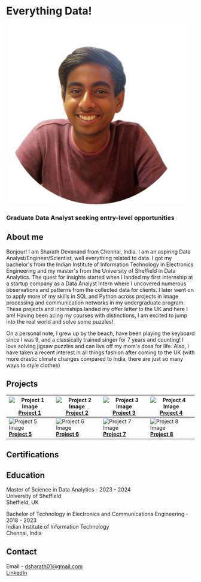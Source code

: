 
# Everything Data!

![](https://raw.githubusercontent.com/Sharath-Devanand/sharath-devanand.github.io/master/sharath_photo.png)

### Graduate Data Analyst seeking entry-level opportunities

## About me

Bonjour! I am Sharath Devanand from Chennai, India. I am an aspiring Data Analyst/Engineer/Scientist, well everything related to data. I got my bachelor's from the Indian Institute of Information Technology in Electronics Engineering and my master's from the University of Sheffield in Data Analytics. The quest for insights started when I landed my first internship at a startup company as a Data Analyst Intern where I uncovered numerous observations and patterns from the collected data for clients. I later went on to apply more of my skills in SQL and Python across projects in image processing and communication networks in my undergraduate program. These projects and internships landed my offer letter to the UK and here I am! Having been acing my courses with distinctions, I am excited to jump into the real world and solve some puzzles!

On a personal note, I grew up by the beach, have been playing the keyboard since I was 9, and a classically trained singer for 7 years and counting! I love solving jigsaw puzzles and can live off my mom's dosa for life. Also, I have taken a recent interest in all things fashion after coming to the UK (with more drastic climate changes compared to India, there are just so many ways to style clothes)

## Projects

| ![Project 1 Image](https://via.placeholder.com/150) <br> [**Project 1**](https://github.com/username/project1) | ![Project 2 Image](https://via.placeholder.com/150) <br> [**Project 2**](https://github.com/username/project2) | ![Project 3 Image](https://via.placeholder.com/150) <br> [**Project 3**](https://github.com/username/project3) | ![Project 4 Image](https://via.placeholder.com/150) <br> [**Project 4**](https://github.com/username/project4) |
| --- | --- | --- | --- |
| ![Project 5 Image](https://via.placeholder.com/150) <br> [**Project 5**](https://github.com/username/project5) | ![Project 6 Image](https://via.placeholder.com/150) <br> [**Project 6**](https://github.com/username/project6) | ![Project 7 Image](https://via.placeholder.com/150) <br> [**Project 7**](https://github.com/username/project7) | ![Project 8 Image](https://via.placeholder.com/150) <br> [**Project 8**](https://github.com/username/project8) |


## Certifications




## Education

Master of Science in Data Analytics  -  2023 - 2024 <br>
University of Sheffield <br>
Sheffield, UK

Bachelor of Technology in Electronics and Communications Engineering - 2018 - 2023 <br>
Indian Institute of Information Technology <br>
Chennai, India

## Contact

Email - dsharath01@gmail.com <br>
[LinkedIn](https://www.linkedin.com/in/sharath-devanand)
